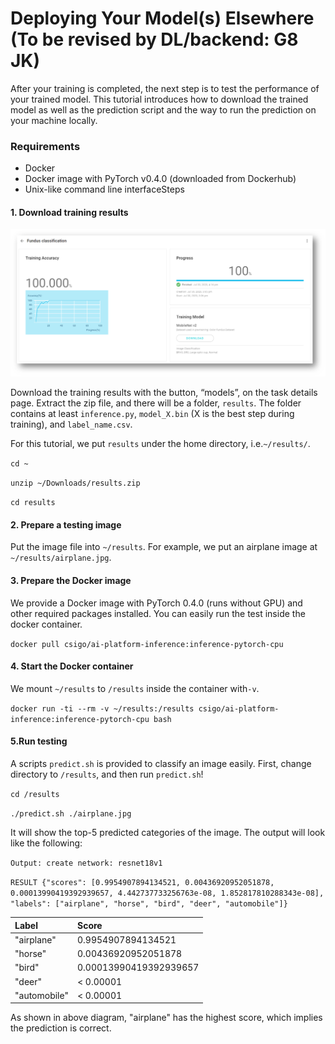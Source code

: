 # Deploying Your Model\(s\) Elsewhere \(To be revised by DL/backend: G8 JK\)

After your training is completed, the next step is to test the performance of your trained model. This tutorial introduces how to download the trained model as well as the prediction script and the way to run the prediction on your machine locally.

### Requirements

* Docker 
* Docker image with PyTorch v0.4.0 \(downloaded from Dockerhub\) 
* Unix-like command line interfaceSteps

#### 1. Download training results

![](../.gitbook/assets/image%20%28122%29.png)

Download the training results with the button, “models”, on the task details page. Extract the zip file, and there will be a folder, `results`. The folder contains at least `inference.py`, `model_X.bin` \(X is the best step during training\), and `label_name.csv`. 

For this tutorial, we put `results` under the home directory, i.e.`~/results/`. 

`cd ~` 

`unzip ~/Downloads/results.zip` 

`cd results`

#### 2. Prepare a testing image

Put the image file into `~/results`. For example, we put an airplane image at `~/results/airplane.jpg`.

#### 3. Prepare the Docker image

We provide a Docker image with PyTorch 0.4.0 \(runs without GPU\) and other required packages installed. You can easily run the test inside the docker container. 

`docker pull csigo/ai-platform-inference:inference-pytorch-cpu`

#### 4. Start the Docker container

We mount `~/results` to `/results` inside the container with`-v`.

`docker run -ti --rm -v ~/results:/results csigo/ai-platform-inference:inference-pytorch-cpu bash`

#### 5.Run testing

A scripts `predict.sh` is provided to classify an image easily. First, change directory to `/results`, and then run `predict.sh`! 

`cd /results` 

`./predict.sh ./airplane.jpg` 

It will show the top-5 predicted categories of the image. The output will look like the following: 

`Output: create network: resnet18v1` 

`RESULT {"scores": [0.9954907894134521, 0.00436920952051878, 0.00013990419392939657, 4.442737733256763e-08, 1.852817810288343e-08], "labels": ["airplane", "horse", "bird", "deer", "automobile"]}`

| Label | Score |
| :--- | :--- |
| "airplane" | 0.9954907894134521 |
| "horse" | 0.00436920952051878 |
| "bird"  | 0.00013990419392939657  |
| "deer" | &lt; 0.00001 |
| "automobile" | &lt; 0.00001 |

As shown in above diagram, "airplane" has the highest score, which implies the prediction is correct.

